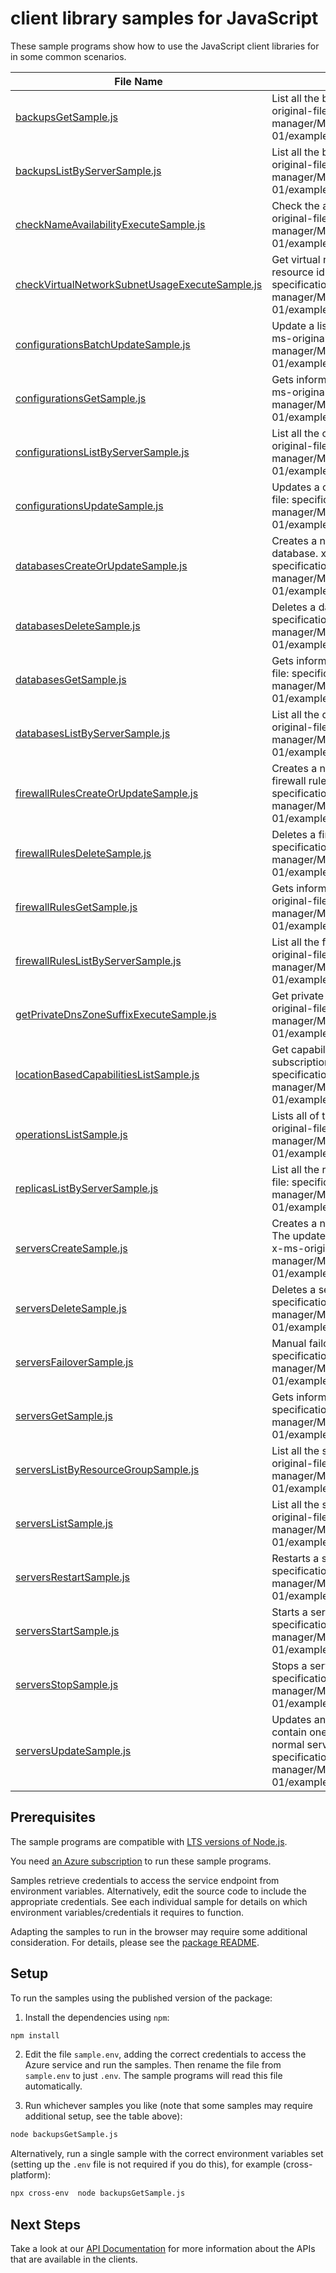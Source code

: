 # client library samples for JavaScript

These sample programs show how to use the JavaScript client libraries for in some common scenarios.

| **File Name**                                                                                 | **Description**                                                                                                                                                                                                                                            |
| --------------------------------------------------------------------------------------------- | ---------------------------------------------------------------------------------------------------------------------------------------------------------------------------------------------------------------------------------------------------------- |
| [backupsGetSample.js][backupsgetsample]                                                       | List all the backups for a given server. x-ms-original-file: specification/mysql/resource-manager/Microsoft.DBforMySQL/stable/2021-05-01/examples/BackupGet.json                                                                                           |
| [backupsListByServerSample.js][backupslistbyserversample]                                     | List all the backups for a given server. x-ms-original-file: specification/mysql/resource-manager/Microsoft.DBforMySQL/stable/2021-05-01/examples/BackupsListByServer.json                                                                                 |
| [checkNameAvailabilityExecuteSample.js][checknameavailabilityexecutesample]                   | Check the availability of name for server x-ms-original-file: specification/mysql/resource-manager/Microsoft.DBforMySQL/stable/2021-05-01/examples/CheckNameAvailability.json                                                                              |
| [checkVirtualNetworkSubnetUsageExecuteSample.js][checkvirtualnetworksubnetusageexecutesample] | Get virtual network subnet usage for a given vNet resource id. x-ms-original-file: specification/mysql/resource-manager/Microsoft.DBforMySQL/stable/2021-05-01/examples/CheckVirtualNetworkSubnetUsage.json                                                |
| [configurationsBatchUpdateSample.js][configurationsbatchupdatesample]                         | Update a list of configurations in a given server. x-ms-original-file: specification/mysql/resource-manager/Microsoft.DBforMySQL/stable/2021-05-01/examples/ConfigurationsBatchUpdate.json                                                                 |
| [configurationsGetSample.js][configurationsgetsample]                                         | Gets information about a configuration of server. x-ms-original-file: specification/mysql/resource-manager/Microsoft.DBforMySQL/stable/2021-05-01/examples/ConfigurationGet.json                                                                           |
| [configurationsListByServerSample.js][configurationslistbyserversample]                       | List all the configurations in a given server. x-ms-original-file: specification/mysql/resource-manager/Microsoft.DBforMySQL/stable/2021-05-01/examples/ConfigurationsListByServer.json                                                                    |
| [configurationsUpdateSample.js][configurationsupdatesample]                                   | Updates a configuration of a server. x-ms-original-file: specification/mysql/resource-manager/Microsoft.DBforMySQL/stable/2021-05-01/examples/ConfigurationUpdate.json                                                                                     |
| [databasesCreateOrUpdateSample.js][databasescreateorupdatesample]                             | Creates a new database or updates an existing database. x-ms-original-file: specification/mysql/resource-manager/Microsoft.DBforMySQL/stable/2021-05-01/examples/DatabaseCreate.json                                                                       |
| [databasesDeleteSample.js][databasesdeletesample]                                             | Deletes a database. x-ms-original-file: specification/mysql/resource-manager/Microsoft.DBforMySQL/stable/2021-05-01/examples/DatabaseDelete.json                                                                                                           |
| [databasesGetSample.js][databasesgetsample]                                                   | Gets information about a database. x-ms-original-file: specification/mysql/resource-manager/Microsoft.DBforMySQL/stable/2021-05-01/examples/DatabaseGet.json                                                                                               |
| [databasesListByServerSample.js][databaseslistbyserversample]                                 | List all the databases in a given server. x-ms-original-file: specification/mysql/resource-manager/Microsoft.DBforMySQL/stable/2021-05-01/examples/DatabasesListByServer.json                                                                              |
| [firewallRulesCreateOrUpdateSample.js][firewallrulescreateorupdatesample]                     | Creates a new firewall rule or updates an existing firewall rule. x-ms-original-file: specification/mysql/resource-manager/Microsoft.DBforMySQL/stable/2021-05-01/examples/FirewallRuleCreate.json                                                         |
| [firewallRulesDeleteSample.js][firewallrulesdeletesample]                                     | Deletes a firewall rule. x-ms-original-file: specification/mysql/resource-manager/Microsoft.DBforMySQL/stable/2021-05-01/examples/FirewallRuleDelete.json                                                                                                  |
| [firewallRulesGetSample.js][firewallrulesgetsample]                                           | Gets information about a server firewall rule. x-ms-original-file: specification/mysql/resource-manager/Microsoft.DBforMySQL/stable/2021-05-01/examples/FirewallRuleGet.json                                                                               |
| [firewallRulesListByServerSample.js][firewallruleslistbyserversample]                         | List all the firewall rules in a given server. x-ms-original-file: specification/mysql/resource-manager/Microsoft.DBforMySQL/stable/2021-05-01/examples/FirewallRulesListByServer.json                                                                     |
| [getPrivateDnsZoneSuffixExecuteSample.js][getprivatednszonesuffixexecutesample]               | Get private DNS zone suffix in the cloud. x-ms-original-file: specification/mysql/resource-manager/Microsoft.DBforMySQL/stable/2021-05-01/examples/GetPrivateDnsZoneSuffix.json                                                                            |
| [locationBasedCapabilitiesListSample.js][locationbasedcapabilitieslistsample]                 | Get capabilities at specified location in a given subscription. x-ms-original-file: specification/mysql/resource-manager/Microsoft.DBforMySQL/stable/2021-05-01/examples/CapabilitiesByLocationList.json                                                   |
| [operationsListSample.js][operationslistsample]                                               | Lists all of the available REST API operations. x-ms-original-file: specification/mysql/resource-manager/Microsoft.DBforMySQL/stable/2021-05-01/examples/OperationsList.json                                                                               |
| [replicasListByServerSample.js][replicaslistbyserversample]                                   | List all the replicas for a given server. x-ms-original-file: specification/mysql/resource-manager/Microsoft.DBforMySQL/stable/2021-05-01/examples/ReplicasListByServer.json                                                                               |
| [serversCreateSample.js][serverscreatesample]                                                 | Creates a new server or updates an existing server. The update action will overwrite the existing server. x-ms-original-file: specification/mysql/resource-manager/Microsoft.DBforMySQL/stable/2021-05-01/examples/ServerCreate.json                       |
| [serversDeleteSample.js][serversdeletesample]                                                 | Deletes a server. x-ms-original-file: specification/mysql/resource-manager/Microsoft.DBforMySQL/stable/2021-05-01/examples/ServerDelete.json                                                                                                               |
| [serversFailoverSample.js][serversfailoversample]                                             | Manual failover a server. x-ms-original-file: specification/mysql/resource-manager/Microsoft.DBforMySQL/stable/2021-05-01/examples/ServerFailover.json                                                                                                     |
| [serversGetSample.js][serversgetsample]                                                       | Gets information about a server. x-ms-original-file: specification/mysql/resource-manager/Microsoft.DBforMySQL/stable/2021-05-01/examples/ServerGet.json                                                                                                   |
| [serversListByResourceGroupSample.js][serverslistbyresourcegroupsample]                       | List all the servers in a given resource group. x-ms-original-file: specification/mysql/resource-manager/Microsoft.DBforMySQL/stable/2021-05-01/examples/ServersListByResourceGroup.json                                                                   |
| [serversListSample.js][serverslistsample]                                                     | List all the servers in a given subscription. x-ms-original-file: specification/mysql/resource-manager/Microsoft.DBforMySQL/stable/2021-05-01/examples/ServersList.json                                                                                    |
| [serversRestartSample.js][serversrestartsample]                                               | Restarts a server. x-ms-original-file: specification/mysql/resource-manager/Microsoft.DBforMySQL/stable/2021-05-01/examples/ServerRestart.json                                                                                                             |
| [serversStartSample.js][serversstartsample]                                                   | Starts a server. x-ms-original-file: specification/mysql/resource-manager/Microsoft.DBforMySQL/stable/2021-05-01/examples/ServerStart.json                                                                                                                 |
| [serversStopSample.js][serversstopsample]                                                     | Stops a server. x-ms-original-file: specification/mysql/resource-manager/Microsoft.DBforMySQL/stable/2021-05-01/examples/ServerStop.json                                                                                                                   |
| [serversUpdateSample.js][serversupdatesample]                                                 | Updates an existing server. The request body can contain one to many of the properties present in the normal server definition. x-ms-original-file: specification/mysql/resource-manager/Microsoft.DBforMySQL/stable/2021-05-01/examples/ServerUpdate.json |

## Prerequisites

The sample programs are compatible with [LTS versions of Node.js](https://github.com/nodejs/release#release-schedule).

You need [an Azure subscription][freesub] to run these sample programs.

Samples retrieve credentials to access the service endpoint from environment variables. Alternatively, edit the source code to include the appropriate credentials. See each individual sample for details on which environment variables/credentials it requires to function.

Adapting the samples to run in the browser may require some additional consideration. For details, please see the [package README][package].

## Setup

To run the samples using the published version of the package:

1. Install the dependencies using `npm`:

```bash
npm install
```

2. Edit the file `sample.env`, adding the correct credentials to access the Azure service and run the samples. Then rename the file from `sample.env` to just `.env`. The sample programs will read this file automatically.

3. Run whichever samples you like (note that some samples may require additional setup, see the table above):

```bash
node backupsGetSample.js
```

Alternatively, run a single sample with the correct environment variables set (setting up the `.env` file is not required if you do this), for example (cross-platform):

```bash
npx cross-env  node backupsGetSample.js
```

## Next Steps

Take a look at our [API Documentation][apiref] for more information about the APIs that are available in the clients.

[backupsgetsample]: https://github.com/Azure/azure-sdk-for-js/blob/main/sdk/mysql/arm-mysql-flexible/samples/v3/javascript/backupsGetSample.js
[backupslistbyserversample]: https://github.com/Azure/azure-sdk-for-js/blob/main/sdk/mysql/arm-mysql-flexible/samples/v3/javascript/backupsListByServerSample.js
[checknameavailabilityexecutesample]: https://github.com/Azure/azure-sdk-for-js/blob/main/sdk/mysql/arm-mysql-flexible/samples/v3/javascript/checkNameAvailabilityExecuteSample.js
[checkvirtualnetworksubnetusageexecutesample]: https://github.com/Azure/azure-sdk-for-js/blob/main/sdk/mysql/arm-mysql-flexible/samples/v3/javascript/checkVirtualNetworkSubnetUsageExecuteSample.js
[configurationsbatchupdatesample]: https://github.com/Azure/azure-sdk-for-js/blob/main/sdk/mysql/arm-mysql-flexible/samples/v3/javascript/configurationsBatchUpdateSample.js
[configurationsgetsample]: https://github.com/Azure/azure-sdk-for-js/blob/main/sdk/mysql/arm-mysql-flexible/samples/v3/javascript/configurationsGetSample.js
[configurationslistbyserversample]: https://github.com/Azure/azure-sdk-for-js/blob/main/sdk/mysql/arm-mysql-flexible/samples/v3/javascript/configurationsListByServerSample.js
[configurationsupdatesample]: https://github.com/Azure/azure-sdk-for-js/blob/main/sdk/mysql/arm-mysql-flexible/samples/v3/javascript/configurationsUpdateSample.js
[databasescreateorupdatesample]: https://github.com/Azure/azure-sdk-for-js/blob/main/sdk/mysql/arm-mysql-flexible/samples/v3/javascript/databasesCreateOrUpdateSample.js
[databasesdeletesample]: https://github.com/Azure/azure-sdk-for-js/blob/main/sdk/mysql/arm-mysql-flexible/samples/v3/javascript/databasesDeleteSample.js
[databasesgetsample]: https://github.com/Azure/azure-sdk-for-js/blob/main/sdk/mysql/arm-mysql-flexible/samples/v3/javascript/databasesGetSample.js
[databaseslistbyserversample]: https://github.com/Azure/azure-sdk-for-js/blob/main/sdk/mysql/arm-mysql-flexible/samples/v3/javascript/databasesListByServerSample.js
[firewallrulescreateorupdatesample]: https://github.com/Azure/azure-sdk-for-js/blob/main/sdk/mysql/arm-mysql-flexible/samples/v3/javascript/firewallRulesCreateOrUpdateSample.js
[firewallrulesdeletesample]: https://github.com/Azure/azure-sdk-for-js/blob/main/sdk/mysql/arm-mysql-flexible/samples/v3/javascript/firewallRulesDeleteSample.js
[firewallrulesgetsample]: https://github.com/Azure/azure-sdk-for-js/blob/main/sdk/mysql/arm-mysql-flexible/samples/v3/javascript/firewallRulesGetSample.js
[firewallruleslistbyserversample]: https://github.com/Azure/azure-sdk-for-js/blob/main/sdk/mysql/arm-mysql-flexible/samples/v3/javascript/firewallRulesListByServerSample.js
[getprivatednszonesuffixexecutesample]: https://github.com/Azure/azure-sdk-for-js/blob/main/sdk/mysql/arm-mysql-flexible/samples/v3/javascript/getPrivateDnsZoneSuffixExecuteSample.js
[locationbasedcapabilitieslistsample]: https://github.com/Azure/azure-sdk-for-js/blob/main/sdk/mysql/arm-mysql-flexible/samples/v3/javascript/locationBasedCapabilitiesListSample.js
[operationslistsample]: https://github.com/Azure/azure-sdk-for-js/blob/main/sdk/mysql/arm-mysql-flexible/samples/v3/javascript/operationsListSample.js
[replicaslistbyserversample]: https://github.com/Azure/azure-sdk-for-js/blob/main/sdk/mysql/arm-mysql-flexible/samples/v3/javascript/replicasListByServerSample.js
[serverscreatesample]: https://github.com/Azure/azure-sdk-for-js/blob/main/sdk/mysql/arm-mysql-flexible/samples/v3/javascript/serversCreateSample.js
[serversdeletesample]: https://github.com/Azure/azure-sdk-for-js/blob/main/sdk/mysql/arm-mysql-flexible/samples/v3/javascript/serversDeleteSample.js
[serversfailoversample]: https://github.com/Azure/azure-sdk-for-js/blob/main/sdk/mysql/arm-mysql-flexible/samples/v3/javascript/serversFailoverSample.js
[serversgetsample]: https://github.com/Azure/azure-sdk-for-js/blob/main/sdk/mysql/arm-mysql-flexible/samples/v3/javascript/serversGetSample.js
[serverslistbyresourcegroupsample]: https://github.com/Azure/azure-sdk-for-js/blob/main/sdk/mysql/arm-mysql-flexible/samples/v3/javascript/serversListByResourceGroupSample.js
[serverslistsample]: https://github.com/Azure/azure-sdk-for-js/blob/main/sdk/mysql/arm-mysql-flexible/samples/v3/javascript/serversListSample.js
[serversrestartsample]: https://github.com/Azure/azure-sdk-for-js/blob/main/sdk/mysql/arm-mysql-flexible/samples/v3/javascript/serversRestartSample.js
[serversstartsample]: https://github.com/Azure/azure-sdk-for-js/blob/main/sdk/mysql/arm-mysql-flexible/samples/v3/javascript/serversStartSample.js
[serversstopsample]: https://github.com/Azure/azure-sdk-for-js/blob/main/sdk/mysql/arm-mysql-flexible/samples/v3/javascript/serversStopSample.js
[serversupdatesample]: https://github.com/Azure/azure-sdk-for-js/blob/main/sdk/mysql/arm-mysql-flexible/samples/v3/javascript/serversUpdateSample.js
[apiref]: https://docs.microsoft.com/javascript/api/@azure/arm-mysql-flexible?view=azure-node-preview
[freesub]: https://azure.microsoft.com/free/
[package]: https://github.com/Azure/azure-sdk-for-js/tree/main/sdk/mysql/arm-mysql-flexible/README.md
